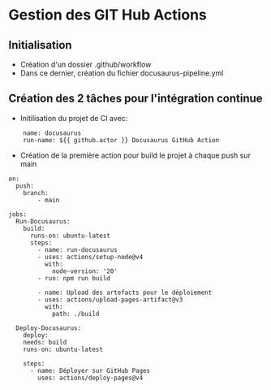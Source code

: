 # Gestion des GIT Hub Actions

## Initialisation

- Création d'un dossier .github/workflow
- Dans ce dernier, création du fichier docusaurus-pipeline.yml

## Création des 2 tâches pour l'intégration continue

- Initilisation du projet de CI avec: 
```
    name: docusaurus
    run-name: ${{ github.actor }} Docusaurus GitHub Action
```
-  Création de la première action pour build le projet à chaque push sur main
```
on:
  push:
    branch:
        - main

jobs:
  Run-Docusaurus:
    build:
      runs-on: ubuntu-latest
      steps:
        - name: run-docusaurus
        - uses: actions/setup-node@v4
          with:
            node-version: '20'
        - run: npm run build

        - name: Upload des artefacts pour le déploiement
        - uses: actions/upload-pages-artifact@v3
          with:
            path: ./build
  
  Deploy-Docusaurus:
    deploy:
    needs: build
    runs-on: ubuntu-latest

    steps:
      - name: Déployer sur GitHub Pages
        uses: actions/deploy-pages@v4
```

